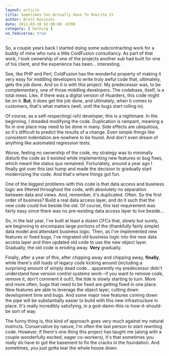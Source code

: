 ```yaml
---
layout: article
title: Sometimes You Actually Have To Rewrite It
author: Brett Kosinski
date: 2012-03-30 02:00:00 -0700
category: [ hacking ]
no_fediverse: true
---
```


So, a couple years back I started doing some subcontracting work for a buddy of mine who runs a little ColdFusion consultancy.  As part of that work, I took ownership of one of the projects another sub had built for one of his client, and the experience has been... interesting.

See, like PHP and Perl, ColdFusion has the wonderful property of making it very easy for middling developers to write truly awful code that, ultimately, gets the job done.  And so it is with this project.  My predecessor was, to be complementary, one of those middling developers.  The codebase, itself, is a total mess.  Like, if there was a digital version of Hoarders, this code might be on it.  **But**, it does get the job done, and ultimately, when it comes to customers, that's what matters (well, until the bugs start rolling in).

Of course, as a self-respecting(-ish) developer, this is a nightmare.  In the beginning, I dreaded modifying the code.  Duplication is rampant, meaning a fix in one place may need to be done in many.  Side effects are ubiquitous, so it's difficult to predict the results of a change.  Even simple things like consistent indentation are nowhere to be found.  And don't even dream of anything like automated regression tests.

Worse, feeling no ownership of the code, my strategy was to minimally disturb the code as it existed while implementing new features or bug fixes, which meant the status quo remained.  Fortunately, around a year ago I finally got over this last hump and made the decision to gradually start modernizing the code.  And that's where things got fun.

One of the biggest problems with this code is that data access and business logic are littered throughout the code, with absolutely no separation between data and views.  And, remember, it's duplicated.  Often.  So the first order of business?  Build a real data access layer, and do it such that the new code could live beside the old.  Of course, this last requirement was fairly easy since there was no pre-existing data access layer to live beside...

So, in the last year, I've built at least a dozen CFCs that, slowly but surely, are beginning to encompass large portions of the (thankfully fairly simple) data model and attendant business logic.  Then, as I've implemented new features or fixed bugs, I've migrated old business logic into the new data access layer and then updated old code to use the new object layer.  Gradually, the old code is eroding away.  **Very** gradually.

Finally, after a year of this, after chipping away and chipping away, **finally**, while there's still loads of legacy code kicking around (including a surprising amount of simply dead code... apparently my predecessor didn't understand how version control systems work--if you want to remove code, remove it, don't comment it out!), the tide is slowly starting to turn.  More and more often, bugs that need to be fixed are getting fixed in one place.  New features are able to leverage the object layer, cutting down development time and bugs.  And some major new features coming down the pipe will be substantially easier to build with this new infrastructure in place.  It's really incredibly satisfying, in a god-damn-this-is-how-it-should-be sort of way.

The funny thing is, this kind of approach goes very much against my natural instincts.  Conservative by nature, I'm often the last person to start rewriting code.  However, if there's one thing this project has taught me (along with a couple wonderfully excited, eager co-workers), it's that sometimes you really do have to gut the basement to fix the cracks in the foundation.  And sometimes, you just gotta tear the whole house down.

